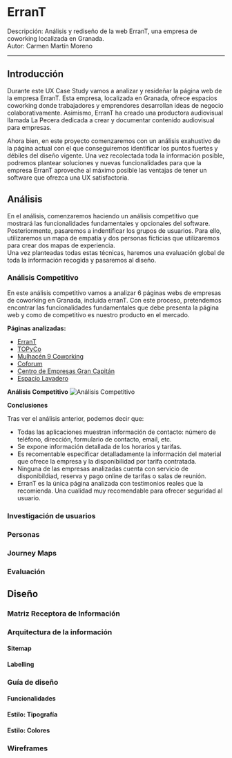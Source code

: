 # ErranT

Descripción: Análisis y rediseño de la web ErranT, una empresa de coworking localizada en Granada.  
Autor: Carmen Martín Moreno  

---------

## Introducción

Durante este UX Case Study vamos a analizar y resideñar la página web de la empresa ErranT. Esta empresa, localizada en Granada, ofrece espacios coworking donde trabajadores y emprendores desarrollan ideas de negocio colaborativamente. Asimismo, ErranT ha creado una productora audiovisual llamada La Pecera dedicada a crear y documentar contenido audiovisual para empresas.  

Ahora bien, en este proyecto comenzaremos con un análisis exahustivo de la página actual con el que conseguiremos identificar los puntos fuertes y débiles del diseño vigente. Una vez recolectada toda la información posible, podremos plantear soluciones y nuevas funcionalidades para que la empresa ErranT aproveche al máximo posible las ventajas de tener un software que ofrezca una UX satisfactoria.  

## Análisis

En el análisis, comenzaremos haciendo un análisis competitivo que mostrará las funcionalidades fundamentales y opcionales del software. Posteriormente,  pasaremos a indentificar los grupos de usuarios. Para ello, utilizaremos un mapa de empatía y dos personas ficticias que utilizaremos para crear dos mapas de experiencia.  
Una vez planteadas todas estas técnicas, haremos una evaluación global de toda la información recogida y pasaremos al diseño.

### Análisis Competitivo

En este análisis competitivo vamos a analizar 6 páginas webs de empresas de coworking en Granada, incluida erranT. Con este proceso, pretendemos encontrar las funcionalidades fundamentales que debe presenta la página web y como de competitivo es nuestro producto en el mercado.

**Páginas analizadas:**

- [ErranT](https://www.errant.es/es/) 
- [TOPyCo](https://www.topyco.com/es)
- [Mulhacén 9 Coworking](https://www.m9coworking.com/)
- [Coforum](https://coforum.es/)
- [Centro de Empresas Gran Capitán](http://ctgrancapitan.com/)
- [Espacio Lavadero](https://espaciolavadero.com/)

**Análisis Competitivo**
![Análisis Competitivo](documentos/AnalisisCompetivo.png) 

**Conclusiones**

Tras ver el análisis anterior, podemos decir que:
- Todas las aplicaciones muestran información de contacto: número de teléfono, dirección, formulario de contacto, email, etc.
- Se expone información detallada de los horarios y tarifas.
- Es recomentable especificar detalladamente la información del material que ofrece la empresa y la disponibilidad por tarifa contratada.
- Ninguna de las empresas analizadas cuenta con servicio de disponibildiad, reserva y pago online de tarifas o salas de reunión.
- ErranT es la única página analizada con testimonios reales que la recomienda. Una cualidad muy recomendable para ofrecer seguridad al usuario.



### Investigación de usuarios

### Personas

### Journey Maps

### Evaluación

## Diseño

### Matriz Receptora de Información

### Arquitectura de la información

#### Sitemap

#### Labelling

### Guía de diseño

#### Funcionalidades

#### Estilo: Tipografía

#### Estilo: Colores

### Wireframes



